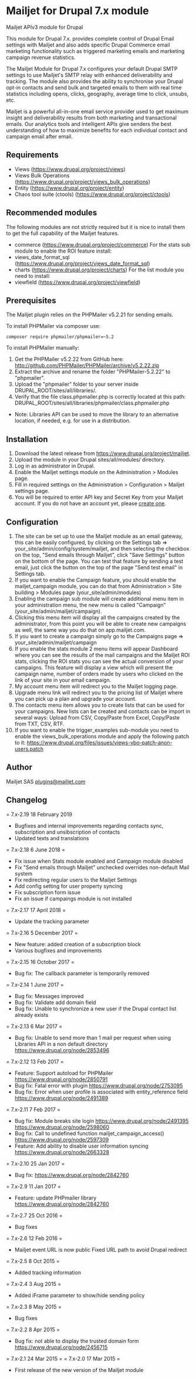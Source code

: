 Mailjet for Drupal 7.x module
===========================

Mailjet APIv3 module for Drupal

This module for Drupal 7.x. provides complete control of Drupal Email 
settings with Mailjet and also adds specific Drupal Commerce email marketing 
functionality such as triggered marketing emails and marketing campaign revenue statistics.

The Mailjet Module for Drupal 7.x configures your default Drupal SMTP 
settings to use Mailjet's SMTP relay with enhanced deliverability and 
tracking. The module also provides the ability to synchronise your Drupal 
opt-in contacts and send bulk and targeted emails to them with real time 
statistics including opens, clicks, geography, average time to click, unsubs, etc. 

Mailjet is a powerful all-in-one email service provider used to get maximum 
insight and deliverability results from both  marketing and transactional 
emails. Our analytics tools and intelligent APIs give senders the best 
understanding of how to maximize benefits for each individual contact and 
campaign email after email. 

Requirements
------------
  * Views (https://www.drupal.org/project/views)
  * Views Bulk Operations (https://www.drupal.org/project/views_bulk_operations)
  * Entity (https://www.drupal.org/project/entity)
  * Chaos tool suite (ctools) (https://www.drupal.org/project/ctools)

Recommended modules
-------------------
  The following modules are not strictly required but it is nice to install them to get the full capability of the Mailjet features.
  * commerce (https://www.drupal.org/project/commerce)
  For the stats sub module to enable the ROI feature install:
  * views_date_format_sql (https://www.drupal.org/project/views_date_format_sql)
  * charts (https://www.drupal.org/project/charts)
  For the list module you need to install:
  * viewfield (https://www.drupal.org/project/viewfield)


Prerequisites
-------------

The Mailjet plugin relies on the PHPMailer v5.2.21 for sending emails.

To install PHPMailer via composer use:

```
composer require phpmailer/phpmailer=~5.2
```

To install PHPMailer manually:
1) Get the PHPMailer v5.2.22 from GitHub here:
http://github.com/PHPMailer/PHPMailer/archive/v5.2.22.zip
2) Extract the archive and rename the folder "PHPMailer-5.2.22" to "phpmailer".
3) Upload the "phpmailer" folder to your server inside
DRUPAL_ROOT/sites/all/libraries/.
4) Verify that the file class.phpmailer.php is correctly located at this path: DRUPAL_ROOT/sites/all/libraries/phpmailer/class.phpmailer.php
* Note: Libraries API can be used to move the library to an alternative location, if needed, e.g. for use in a distribution.

Installation
------------

1. Download the latest release from https://www.drupal.org/project/mailjet.
2. Upload the module in your Drupal sites/all/modules/ directory.
3. Log in as administrator in Drupal.
4. Enable the Mailjet settings module on the Administration > Modules page.
5. Fill in required settings on the Administration > Configuration > Mailjet
 settings page.
6. You will be required to enter API key and Secret Key from your Mailjet account. If you do not have an account yet, please [create one](https://app.mailjet.com/signup?aff=drupalmj). 

Configuration
-------------

1. The site can be set up to use the Mailjet module as an email gateway, this can be easily configured, by clicking on the Settings tab => your_site/admin/config/system/mailjet, and then selecting the checkbox on the top, "Send emails through Mailjet", click "Save Settings" button on the bottom of the page. You can test that feature by sending a test email, just click the button on the top of the page "Send test email" in Settings tab.
2. If you want to enable the Campaign feature, you should enable the mailjet_campaign module, you can do that from Administration > Site building > Modules page (your_site/admin/modules)
3. Enabling the campaign sub module will create additional menu item in your administration menu, the new menu is called "Campaign" (your_site/admin/mailjet/campaign). 
4. Clicking this menu item will display all the campaigns created by the administrator, from this point you will be able to create new campaigns as well, the same way you do that on app.mailjet.com.
5. If you want to create a campaign simply go to the Campaigns page => your_site/admin/mailjet/campaign
6. If you enable the stats module 2 menu items will appear Dashboard where you can see the results of the mail campaigns and the Mailjet ROI stats, clicking the ROI stats you can see the actual conversion of your campaigns. This feature will display a view which will present the campaign name, number of orders made by users who clicked on the link of your site in your email campaign.
7. My account menu item will redirect you to the Mailjet logging page.
8. Upgrade menu link will redirect you to the pricing list of Mailjet where you can pick up a plan and upgrade your account.
9. The contacts menu item allows you to create lists that can be used for your campaigns. New lists can be created and contacts can be  import  in several ways: Upload from CSV, Copy/Paste from Excel, Copy/Paste from TXT, CSV, RTF.
10. If you want to enable the trigger_examples sub-module you need to enable the views_bulk_operations module and apply the following patch to it: https://www.drupal.org/files/issues/views-vbo-patch-anon-users.patch
      
Author
------
Mailjet SAS
plugins@mailjet.com

Changelog
---------
= 7.x-2.19 18 February 2019
* Bugfixes and internal improvements regarding contacts sync, subscription and unsibscription of contacts
* Updated texts and translations

= 7.x-2.18 6 June 2018 =
* Fix issue when Stats module enabled and Campaign module disabled
* Fix "Send emails through Mailjet" unchecked overrides non-default Mail system
* Fix redirecting regular users to the Mailjet Settings
* Add config setting for user property syncing
* Fix subscription form issue
* Fix an issue if campaings module is not installed

= 7.x-2.17 17 April 2018 =
* Update the tracking parameter

= 7.x-2.16 5 December 2017 =
* New feature: added creation of a subscription block
* Various bugfixes and improvements

= 7.x-2.15 16 October 2017 =
* Bug fix: The callback parameter is temporarily removed

= 7.x-2.14 1 June 2017 =
* Bug fix: Messages improved
* Bug fix: Validate add domain field
* Bug fix: Unable to synchronize a new user if the Drupal contact list already exists

= 7.x-2.13 6 Mar 2017 =
* Bug fix: Unable to send more than 1 mail per request when using Libraries API in a non default directory
https://www.drupal.org/node/2853496

= 7.x-2.12 13 Feb 2017 =
* Feature: Support autoload for PHPMailer
https://www.drupal.org/node/2850791
* Bug fix: Fatal error with plugin
https://www.drupal.org/node/2753095
* Bug fix: Error when user profile is associated with entity_reference field
https://www.drupal.org/node/2491389

= 7.x-2.11 7 Feb 2017 =
* Bug fix: Module breaks site login
https://www.drupal.org/node/2491395
https://www.drupal.org/node/2598060
* Bug fix: Call to undefined function mailjet_campaign_access()
https://www.drupal.org/node/2597309
* Feature: Add ability to disable user information syncing
https://www.drupal.org/node/2663328

= 7.x-2.10 25 Jan 2017 =
* Bug fix: https://www.drupal.org/node/2842760

= 7.x-2.9 11 Jan 2017 =
* Feature: update PHPmailer library
https://www.drupal.org/node/2842760

= 7.x-2.7 25 Oct 2016 =
* Bug fixes

= 7.x-2.6 12 Feb 2016 =
* Mailjet event URL is now public
Fixed URL path to avoid Drupal redirect

= 7.x-2.5 8 Oct 2015 =
* Added tracking information

= 7.x-2.4 3 Aug 2015 =
* Added iFrame parameter to show/hide sending policy

= 7.x-2.3 8 May 2015 =
* Bug fixes

= 7.x-2.2 8 Apr 2015 =
* Bug fix: not able to display the trusted domain form
https://www.drupal.org/node/2456715

= 7.x-2.1 24 Mar 2015 =
= 7.x-2.0 17 Mar 2015 =
* First release of the new version of the Mailjet module
